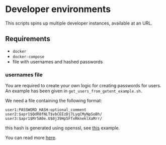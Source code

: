 # Developer environments

This scripts spins up multiple developer instances,
available at an URL.

## Requirements

- `docker`
- `docker-compose`
- file with usernames and hashed passwords

### usernames file

You are required to create your own logic for creating passwords for users.
An example has been given in `get_users_from_getent_example.sh`.

We need a file containing the following format:
```
user1:PASSWORD_HASH:optional_comment
user2:$apr1$QdR8fNLT$vbCEEzDj7LyqCMyNpSoBh/
user3:$apr1$Mr5A0e.U$0j39Hp5FfxRkneklXaMrr/
```
this hash is generated using openssl,
see
[this](https://github.com/svlentink/dockerfiles/blob/5c7bdb889d735cfb6cad17ae9a319e26fca5c4c2/svlentink/ipfilter/docker-entrypoint.sh#L62:L63)
example.

You can read more
[here](https://docs.nginx.com/nginx/admin-guide/security-controls/configuring-http-basic-authentication/).

